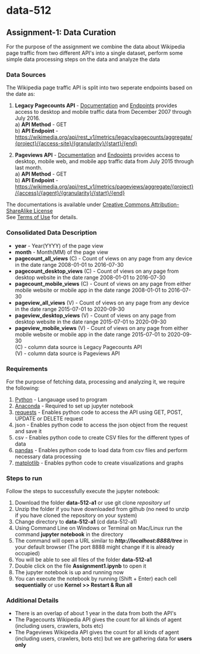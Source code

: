 # data-512
## Assignment-1: Data Curation
For the purpose of the assignment we combine the data about Wikipedia page traffic from two different API's into a single dataset, perform some simple data processing steps on the data and analyze the data

### Data Sources
The Wikipedia page traffic API is split into two seperate endpoints based on the date as:
1) **Legacy Pagecounts API** - [Documentation](https://wikitech.wikimedia.org/wiki/Analytics/AQS/Legacy_Pagecounts) and [Endpoints](https://wikimedia.org/api/rest_v1/#!/Pagecounts_data_(legacy)/get_metrics_legacy_pagecounts_aggregate_project_access_site_granularity_start_end) provides access to desktop and mobile traffic data from December 2007 through July 2016. <br />
  a) **API Method** - GET <br />
  b) **API Endpoint** - https://wikimedia.org/api/rest_v1/metrics/legacy/pagecounts/aggregate/{project}/{access-site}/{granularity}/{start}/{end} <br />

2) **Pageviews API** - [Documentation](https://wikitech.wikimedia.org/wiki/Analytics/AQS/Pageviews) and [Endpoints](https://wikimedia.org/api/rest_v1/#!/Pageviews_data/get_metrics_pageviews_aggregate_project_access_agent_granularity_start_end) provides access to desktop, mobile web, and mobile app traffic data from July 2015 through last month. <br />
  a) **API Method** - GET <br />
  b) **API Endpoint** - https://wikimedia.org/api/rest_v1/metrics/pageviews/aggregate/{project}/{access}/{agent}/{granularity}/{start}/{end} <br />

The documentations is available under [Creative Commons Attribution-ShareAlike License](https://creativecommons.org/licenses/by-sa/3.0/) <br />
See [Terms of Use](https://foundation.wikimedia.org/wiki/Terms_of_Use) for details.

### Consolidated Data Description
* **year** - Year(YYYY) of the page view
* **month** - Month(MM) of the page view
* **pagecount_all_views** (C) - Count of views on any page from any device in the date range 2008-01-01 to 2016-07-30
* **pagecount_desktop_views** (C) - Count of views on any page from desktop website in the date range 2008-01-01 to 2016-07-30
* **pagecount_mobile_views** (C) - Count of views on any page from either mobile website or mobile app in the date range 2008-01-01 to 2016-07-30
* **pageview_all_views** (V) - Count of views on any page from any device in the date range 2015-07-01 to 2020-09-30
* **pageview_desktop_views** (V) - Count of views on any page from desktop website in the date range 2015-07-01 to 2020-09-30
* **pageview_mobile_views** (V) - Count of views on any page from either mobile website or mobile app in the date range 2015-07-01 to 2020-09-30 <br />
(C) - column data source is Legacy Pagecounts API <br />
(V) - column data source is Pageviews API

### Requirements
For the purpose of fetching data, processing and analyzing it, we require the following:
1) [Python](https://www.python.org/downloads/) - Langauage used to program
2) [Anaconda](https://docs.anaconda.com/anaconda/install/) - Required to set up jupyter notebook 
2) [requests](https://requests.readthedocs.io/en/master/user/install/) - Enables python code to access the API using GET, POST, UPDATE or DELETE request
3) json - Enables python code to access the json object from the request and save it
4) csv - Enables python code to create CSV files for the different types of data
5) [pandas](https://pandas.pydata.org/docs/getting_started/install.html) - Enables python code to load data from csv files and perform necessary data processing
6) [matplotlib](https://matplotlib.org/users/installing.html) - Enables python code to create visualizations and graphs

### Steps to run
Follow the steps to successfully execute the jupyter notebook:
1) Download the folder **data-512-a1** or use git clone *repository url*
2) Unzip the folder if you have downloaded from github (no need to unzip if you have cloned the repository on your system)
3) Change directory to **data-512-a1** (cd data-512-a1)
4) Using Command Line on Windows or Terminal on Mac/Linux run the command **jupyter notebook** in the directory
5) The command will open a URL similar to ***http://localhost:8888/tree*** in your default browser (The port 8888 might change if it is already occupied)
6) You will be able to see all files of the folder **data-512-a1**
7) Double click on the file **Assignment1.ipynb** to open it
8) The jupyter notebook is up and running now
9) You can execute the notebook by running (Shift + Enter) each cell **sequentially**  or use **Kernel >> Restart & Run all**


### Additional Details
* There is an overlap of about 1 year in the data from both the API's <br />
* The Pagecounts Wikipedia API gives the count for all kinds of agent (including users, crawlers, bots etc) <br />
* The Pageviews Wikipedia API gives the count for all kinds of agent (including users, crawlers, bots etc) but we are gathering data for **users only** <br />
